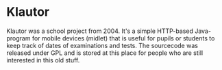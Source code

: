Klautor
=======

Klautor was a school project from 2004. It's a simple HTTP-based Java-program for mobile devices (midlet) that is useful for pupils or students to keep track of dates of examinations and tests. The sourcecode was released under GPL and is stored at this place for people who are still interested in this old stuff.
